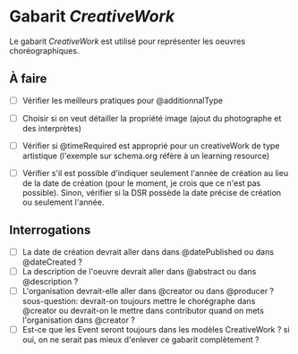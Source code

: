 # Gabarit _CreativeWork_

Le gabarit _CreativeWork_ est utilisé pour représenter les oeuvres choréographiques.

## À faire

- [ ] Vérifier les meilleurs pratiques pour @additionnalType
- [ ] Choisir si on veut détailler la propriété image (ajout du photographe et des interprètes)
- [ ] Vérifier si @timeRequired est approprié pour un creativeWork de type artistique (l'exemple sur schema.org réfère à un learning resource)
- [ ] Vérifier s'il est possible d'indiquer seulement l'année de création au lieu de la date de création (pour le moment, je crois que ce n'est pas possible). Sinon, vérifier si la DSR possède la date précise de création ou seulement l'année.


## Interrogations
- [ ] La date de création devrait aller dans dans @datePublished ou dans @dateCreated ?
- [ ] La description de l'oeuvre devrait aller dans @abstract ou dans @description ?
- [ ] L'organisation devrait-elle aller dans @creator ou dans @producer ? sous-question: devrait-on toujours mettre le chorégraphe dans @creator ou devrait-on le mettre dans contributor quand on mets l'organisation dans @creator ?
- [ ] Est-ce que les Event seront toujours dans les modèles CreativeWork ? si oui, on ne serait pas mieux d'enlever ce gabarit complètement ?
